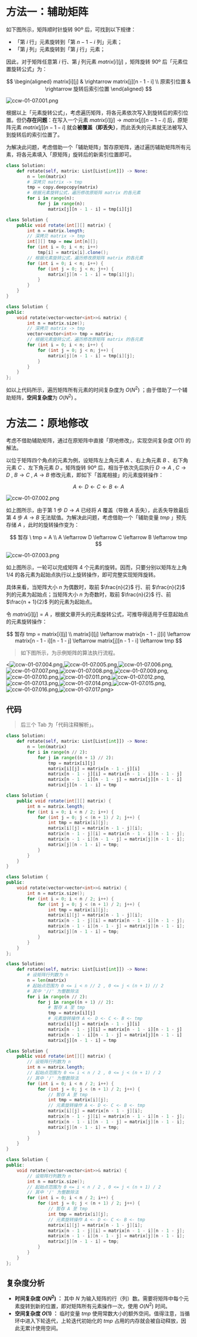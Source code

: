 # 方法一：辅助矩阵

如下图所示，矩阵顺时针旋转 90º 后，可找到以下规律：

- 「第 $i$ 行」元素旋转到「第 $n - 1 - i$ 列」元素；
- 「第 $j$ 列」元素旋转到「第 $j$ 行」元素；

因此，对于矩阵任意第 $i$ 行、第 $j$ 列元素 $matrix[i][j]$ ，矩阵旋转 90º 后「元素位置旋转公式」为：

$$
\begin{aligned}
matrix[i][j] & \rightarrow matrix[j][n - 1 - i] \\
原索引位置 & \rightarrow 旋转后索引位置
\end{aligned}
$$

![ccw-01-07.001.png](https://pic.leetcode-cn.com/1638557961-AVzCQb-ccw-01-07.001.png)

根据以上「元素旋转公式」，考虑遍历矩阵，将各元素依次写入到旋转后的索引位置。但仍**存在问题**：在写入一个元素 $matrix[i][j] \rightarrow matrix[j][n - 1 - i]$ 后，原矩阵元素 $matrix[j][n - 1 - i]$ 就会**被覆盖（即丢失）**，而此丢失的元素就无法被写入到旋转后的索引位置了。

为解决此问题，考虑借助一个「辅助矩阵」暂存原矩阵，通过遍历辅助矩阵所有元素，将各元素填入「原矩阵」旋转后的新索引位置即可。

```Python []
class Solution:
    def rotate(self, matrix: List[List[int]]) -> None:
        n = len(matrix)
        # 深拷贝 matrix -> tmp
        tmp = copy.deepcopy(matrix)
        # 根据元素旋转公式，遍历修改原矩阵 matrix 的各元素
        for i in range(n):
            for j in range(n):
                matrix[j][n - 1 - i] = tmp[i][j]
```

```Java []
class Solution {
    public void rotate(int[][] matrix) {
        int n = matrix.length;
        // 深拷贝 matrix -> tmp
        int[][] tmp = new int[n][];
        for (int i = 0; i < n; i++)
            tmp[i] = matrix[i].clone();
        // 根据元素旋转公式，遍历修改原矩阵 matrix 的各元素
        for (int i = 0; i < n; i++) {
            for (int j = 0; j < n; j++) {
                matrix[j][n - 1 - i] = tmp[i][j];
            }
        }
    }
}
```

```C++ []
class Solution {
public:
    void rotate(vector<vector<int>>& matrix) {
        int n = matrix.size();
        // 深拷贝 matrix -> tmp
        vector<vector<int>> tmp = matrix;
        // 根据元素旋转公式，遍历修改原矩阵 matrix 的各元素
        for (int i = 0; i < n; i++) {
            for (int j = 0; j < n; j++) {
                matrix[j][n - 1 - i] = tmp[i][j];
            }
        }
    }
};
```

如以上代码所示，遍历矩阵所有元素的时间复杂度为 $O(N^2)$ ；由于借助了一个辅助矩阵，**空间复杂度**为 $O(N^2)$ 。

# 方法二：原地修改

考虑不借助辅助矩阵，通过在原矩阵中直接「原地修改」，实现空间复杂度 $O(1)$ 的解法。

以位于矩阵四个角点的元素为例，设矩阵左上角元素 $A$ 、右上角元素 $B$ 、右下角元素 $C$ 、左下角元素 $D$ 。矩阵旋转 90º 后，相当于依次先后执行 $D \rightarrow A$ , $C \rightarrow D$ , $B \rightarrow C$ , $A \rightarrow B$ 修改元素，即如下「首尾相接」的元素旋转操作：

$$
A \leftarrow D \leftarrow C \leftarrow B \leftarrow A
$$

![ccw-01-07.002.png](https://pic.leetcode-cn.com/1638557961-BSxFQQ-ccw-01-07.002.png)

如上图所示，由于第 $1$ 步 $D \rightarrow A$ 已经将 $A$ 覆盖（导致 $A$ 丢失），此丢失导致最后第 $4$ 步 $A \rightarrow B$ 无法赋值。为解决此问题，考虑借助一个「辅助变量 $tmp$ 」预先存储 $A$ ，此时的旋转操作变为：

$$
暂存 \ tmp = A \\
A \leftarrow D \leftarrow C \leftarrow B \leftarrow tmp
$$

![ccw-01-07.003.png](https://pic.leetcode-cn.com/1638557961-hYpOoH-ccw-01-07.003.png)

如上图所示，一轮可以完成矩阵 4 个元素的旋转。因而，只要分别以矩阵左上角 $1/4$ 的各元素为起始点执行以上旋转操作，即可完整实现矩阵旋转。

具体来看，当矩阵大小 $n$ 为偶数时，取前 $\frac{n}{2}$ 行、前 $\frac{n}{2}$ 列的元素为起始点；当矩阵大小 $n$ 为奇数时，取前 $\frac{n}{2}$ 行、前 $\frac{n + 1}{2}$ 列的元素为起始点。

令 $matrix[i][j] = A$ ，根据文章开头的元素旋转公式，可推导得适用于任意起始点的元素旋转操作：

$$
暂存 tmp = matrix[i][j] \\
matrix[i][j] \leftarrow matrix[n - 1 - j][i] \leftarrow matrix[n - 1 - i][n - 1 - j] \leftarrow matrix[j][n - 1 - i] \leftarrow tmp
$$

> 如下图所示，为示例矩阵的算法执行流程。

<![ccw-01-07.004.png](https://pic.leetcode-cn.com/1638557961-Cbvxdw-ccw-01-07.004.png),![ccw-01-07.005.png](https://pic.leetcode-cn.com/1638557961-qCicMC-ccw-01-07.005.png),![ccw-01-07.006.png](https://pic.leetcode-cn.com/1638557961-PMJvVF-ccw-01-07.006.png),![ccw-01-07.007.png](https://pic.leetcode-cn.com/1638557961-RlNagW-ccw-01-07.007.png),![ccw-01-07.008.png](https://pic.leetcode-cn.com/1638557961-CREXjV-ccw-01-07.008.png),![ccw-01-07.009.png](https://pic.leetcode-cn.com/1638557961-GqoKKW-ccw-01-07.009.png),![ccw-01-07.010.png](https://pic.leetcode-cn.com/1638557961-vFdPoW-ccw-01-07.010.png),![ccw-01-07.011.png](https://pic.leetcode-cn.com/1638557961-SWKTCr-ccw-01-07.011.png),![ccw-01-07.012.png](https://pic.leetcode-cn.com/1638557961-cHBFCm-ccw-01-07.012.png),![ccw-01-07.013.png](https://pic.leetcode-cn.com/1638557961-jLDEsN-ccw-01-07.013.png),![ccw-01-07.014.png](https://pic.leetcode-cn.com/1638557961-vjpdlG-ccw-01-07.014.png),![ccw-01-07.015.png](https://pic.leetcode-cn.com/1638557961-uDnVbv-ccw-01-07.015.png),![ccw-01-07.016.png](https://pic.leetcode-cn.com/1638557961-iwzbnX-ccw-01-07.016.png),![ccw-01-07.017.png](https://pic.leetcode-cn.com/1638557961-dmbEHU-ccw-01-07.017.png)>

## 代码

> 后三个 Tab 为「代码注释解析」。

```Python []
class Solution:
    def rotate(self, matrix: List[List[int]]) -> None:
        n = len(matrix)
        for i in range(n // 2):
            for j in range((n + 1) // 2):
                tmp = matrix[i][j]
                matrix[i][j] = matrix[n - 1 - j][i]
                matrix[n - 1 - j][i] = matrix[n - 1 - i][n - 1 - j]
                matrix[n - 1 - i][n - 1 - j] = matrix[j][n - 1 - i]
                matrix[j][n - 1 - i] = tmp
```

```Java []
class Solution {
    public void rotate(int[][] matrix) {
        int n = matrix.length;
        for (int i = 0; i < n / 2; i++) {
            for (int j = 0; j < (n + 1) / 2; j++) {
                int tmp = matrix[i][j];
                matrix[i][j] = matrix[n - 1 - j][i];
                matrix[n - 1 - j][i] = matrix[n - 1 - i][n - 1 - j];
                matrix[n - 1 - i][n - 1 - j] = matrix[j][n - 1 - i];
                matrix[j][n - 1 - i] = tmp;
            }
        }
    }
}
```

```C++ []
class Solution {
public:
    void rotate(vector<vector<int>>& matrix) {
        int n = matrix.size();
        for (int i = 0; i < n / 2; i++) {
            for (int j = 0; j < (n + 1) / 2; j++) {
                int tmp = matrix[i][j];
                matrix[i][j] = matrix[n - 1 - j][i];
                matrix[n - 1 - j][i] = matrix[n - 1 - i][n - 1 - j];
                matrix[n - 1 - i][n - 1 - j] = matrix[j][n - 1 - i];
                matrix[j][n - 1 - i] = tmp;
            }
        }
    }
};
```

```Python []
class Solution:
    def rotate(self, matrix: List[List[int]]) -> None:
        # 设矩阵行列数为 n
        n = len(matrix)
        # 起始点范围为 0 <= i < n // 2 , 0 <= j < (n + 1) // 2
        # 其中 '//' 为整数除法
        for i in range(n // 2):
            for j in range((n + 1) // 2):
                # 暂存 A 至 tmp
                tmp = matrix[i][j]
                # 元素旋转操作 A <- D <- C <- B <- tmp
                matrix[i][j] = matrix[n - 1 - j][i]
                matrix[n - 1 - j][i] = matrix[n - 1 - i][n - 1 - j]
                matrix[n - 1 - i][n - 1 - j] = matrix[j][n - 1 - i]
                matrix[j][n - 1 - i] = tmp
```

```Java []
class Solution {
    public void rotate(int[][] matrix) {
        // 设矩阵行列数为 n
        int n = matrix.length;
        // 起始点范围为 0 <= i < n / 2 , 0 <= j < (n + 1) / 2
        // 其中 '/' 为整数除法
        for (int i = 0; i < n / 2; i++) {
            for (int j = 0; j < (n + 1) / 2; j++) {
                // 暂存 A 至 tmp
                int tmp = matrix[i][j];
                // 元素旋转操作 A <- D <- C <- B <- tmp
                matrix[i][j] = matrix[n - 1 - j][i];
                matrix[n - 1 - j][i] = matrix[n - 1 - i][n - 1 - j];
                matrix[n - 1 - i][n - 1 - j] = matrix[j][n - 1 - i];
                matrix[j][n - 1 - i] = tmp;
            }
        }
    }
}
```

```C++ []
class Solution {
public:
    void rotate(vector<vector<int>>& matrix) {
        // 设矩阵行列数为 n
        int n = matrix.size();
        // 起始点范围为 0 <= i < n / 2 , 0 <= j < (n + 1) / 2
        // 其中 '/' 为整数除法
        for (int i = 0; i < n / 2; i++) {
            for (int j = 0; j < (n + 1) / 2; j++) {
                // 暂存 A 至 tmp
                int tmp = matrix[i][j];
                // 元素旋转操作 A <- D <- C <- B <- tmp
                matrix[i][j] = matrix[n - 1 - j][i];
                matrix[n - 1 - j][i] = matrix[n - 1 - i][n - 1 - j];
                matrix[n - 1 - i][n - 1 - j] = matrix[j][n - 1 - i];
                matrix[j][n - 1 - i] = tmp;
            }
        }
    }
};
```

## 复杂度分析

- **时间复杂度 $O(N^2)$ ：** 其中 $N$ 为输入矩阵的行（列）数。需要将矩阵中每个元素旋转到新的位置，即对矩阵所有元素操作一次，使用 $O(N^2)$ 时间。
- **空间复杂度 $O(1)$ ：** 临时变量 $tmp$ 使用常数大小的额外空间。值得注意，当循环中进入下轮迭代，上轮迭代初始化的 $tmp$ 占用的内存就会被自动释放，因此无累计使用空间。
